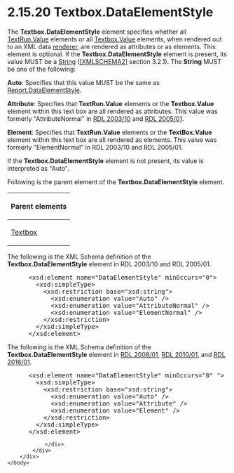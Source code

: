 <html dir="LTR" xmlns:mshelp="http://msdn.microsoft.com/mshelp" xmlns:ddue="http://ddue.schemas.microsoft.com/authoring/2003/5" xmlns:xlink="http://www.w3.org/1999/xlink" xmlns:tool="http://www.microsoft.com/tooltip">
    <head>
        <meta http-equiv="Content-Type" content="text/html; CHARSET=utf-8"></meta>
        <meta name="save" content="history"></meta>
        <title>2.15.20 Textbox.DataElementStyle</title>
        <xml>
            <mshelp:toctitle title="2.15.20 Textbox.DataElementStyle"></mshelp:toctitle>
            <mshelp:rltitle title="[MS-RDL]: Textbox.DataElementStyle"></mshelp:rltitle>
            <mshelp:keyword index="A" term="6c66847e-f8fb-4a21-ae55-0cc617ce30d5"></mshelp:keyword>
            <mshelp:attr name="DCSext.ContentType" value="open specification"></mshelp:attr>
            <mshelp:attr name="AssetID" value="6c66847e-f8fb-4a21-ae55-0cc617ce30d5"></mshelp:attr>
            <mshelp:attr name="TopicType" value="kbRef"></mshelp:attr>
            <mshelp:attr name="DCSext.Title" value="[MS-RDL]: Textbox.DataElementStyle" />
        </xml>
    </head>
    <body>
        <div id="header">
            <h1 class="heading">2.15.20 Textbox.DataElementStyle</h1>
        </div>
        <div id="mainSection">
            <div id="mainBody">
                <div id="allHistory" class="saveHistory"></div>
                <div id="sectionSection0" class="section" name="collapseableSection">
                    

<p>The <b>Textbox.DataElementStyle</b> element specifies
whether all <a href="99982bda-2dd1-4626-b8ef-da888d95f4ff.html">TextRun.Value</a>
elements or all <a href="2c55aa61-e69e-41fe-9f23-9440eea9ed65.html">Textbox.Value</a>
elements, when rendered out to an XML data <a href="b2482b3f-74ab-4ca8-a9e5-c07955011743.html#gt_7b530e76-07fb-4f2d-a885-a60db51b2214">renderer</a>, are rendered as
attributes or as elements. This element is optional. If the <b>Textbox.DataElementStyle</b>
element is present, its value MUST be a <a href="1ed81ef3-a683-45e3-aaad-bd2bbe71bc3d.html">String</a> (<a href="https://go.microsoft.com/fwlink/?LinkId=90610">[XMLSCHEMA2]</a> section
3.2.1). The <b>String</b> MUST be one of the following:</p>

<p><b>Auto</b>: Specifies that this value MUST be the
same as <a href="755cb19a-75f2-4110-af48-fec4002cf3cc.html">Report.DataElementStyle</a>.</p>

<p><b>Attribute</b>: Specifies that <b>TextRun.Value</b>
elements or the <b>Textbox.Value</b> element within this text box are all
rendered as attributes. This value was formerly &quot;AttributeNormal&quot; in <a href="a7e2ad00-07c8-4f6d-80ab-3ad55df7b233.html">RDL 2003/10</a> and <a href="3ebe2912-4958-4832-b391-cad1f5e13338.html">RDL 2005/01</a>.</p>

<p><b>Element</b>: Specifies that <b>TextRun.Value</b>
elements or the <b>TextBox.Value</b> element within this text box are all
rendered as elements. This value was formerly &quot;ElementNormal&quot; in
RDL 2003/10 and RDL 2005/01.</p>

<p>If the <b>Textbox.DataElementStyle</b> element is not
present, its value is interpreted as &quot;Auto&quot;.</p>

<p>Following is the parent element of the <b>Textbox.DataElementStyle</b>
element.</p>

<table>
 <thead>
  <tr>
   <th>
   <p>Parent elements</p>
   </th>
  </tr>
 </thead>
 <tr>
  <td>
  <p><a href="469d0032-b5ec-43d9-ab36-d3a88b9cc1f6.html">Textbox</a></p>
  </td>
 </tr>
</table>

<p>The following is the XML Schema definition of the <b>Textbox.DataElementStyle</b>
element in RDL 2003/10 and RDL 2005/01.</p>

<dl>
<dd>
<div><pre> &lt;xsd:element name=&quot;DataElementStyle&quot; minOccurs=&quot;0&quot;&gt;
   &lt;xsd:simpleType&gt;
     &lt;xsd:restriction base=&quot;xsd:string&quot;&gt;
       &lt;xsd:enumeration value=&quot;Auto&quot; /&gt;
       &lt;xsd:enumeration value=&quot;AttributeNormal&quot; /&gt;
       &lt;xsd:enumeration value=&quot;ElementNormal&quot; /&gt;
     &lt;/xsd:restriction&gt;
   &lt;/xsd:simpleType&gt;
 &lt;/xsd:element&gt;
</pre></div>
</dd></dl>

<p>The following is the XML Schema definition of the <b>Textbox.DataElementStyle</b>
element in <a href="1e855f94-4617-47e4-b89e-0856c6cb420f.html">RDL 2008/01</a>,
<a href="3428e690-a348-4ec7-8a6a-8efb42d2cdee.html">RDL 2010/01</a>, and <a href="52ce3983-2bfc-4e72-9359-42aaf5fe4509.html">RDL 2016/01</a>.</p>

<dl>
<dd>
<div><pre> &lt;xsd:element name=&quot;DataElementStyle&quot; minOccurs=&quot;0&quot; &quot;&gt;
   &lt;xsd:simpleType&gt;
     &lt;xsd:restriction base=&quot;xsd:string&quot;&gt;
       &lt;xsd:enumeration value=&quot;Auto&quot; /&gt;
       &lt;xsd:enumeration value=&quot;Attribute&quot; /&gt;
       &lt;xsd:enumeration value=&quot;Element&quot; /&gt;
     &lt;/xsd:restriction&gt;
   &lt;/xsd:simpleType&gt;
 &lt;/xsd:element&gt;
</pre></div>
</dd></dl>


                </div>
            </div>
        </div>
    </body>
</html>